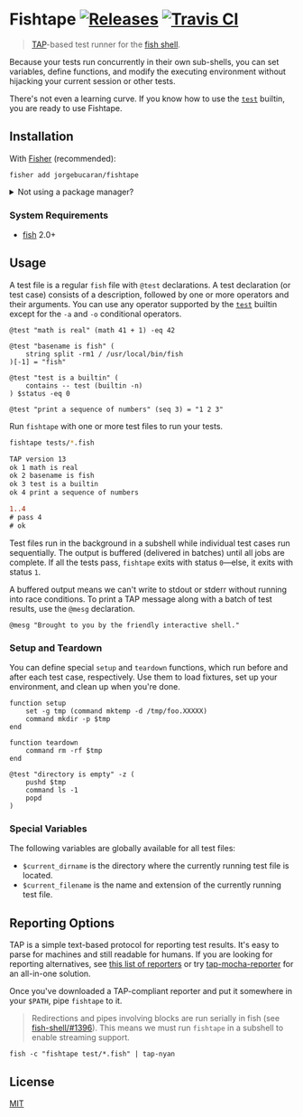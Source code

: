 # Fishtape [![Releases](https://img.shields.io/github/release/jorgebucaran/fishtape.svg?label=&color=0080FF)](https://github.com/jorgebucaran/fishtape/releases/latest) [![Travis CI](https://img.shields.io/travis/jorgebucaran/fishtape.svg?label=)](https://travis-ci.org/jorgebucaran/fishtape)

> <a href=https://testanything.org title="Test Anything Protocol">TAP</a>-based test runner for the [fish shell](https://fishshell.com).

Because your tests run concurrently in their own sub-shells, you can set variables, define functions, and modify the executing environment without hijacking your current session or other tests.

There's not even a learning curve. If you know how to use the [`test`](https://fishshell.com/docs/current/commands.html#test) builtin, you are ready to use Fishtape.

## Installation

With [Fisher](https://github.com/jorgebucaran/fisher) (recommended):

```fish
fisher add jorgebucaran/fishtape
```

<details>
<summary>Not using a package manager?</summary>

---

Copy [`fishtape.fish`](fishtape.fish) to any directory on your function path.

```fish
set -q XDG_CONFIG_HOME; or set XDG_CONFIG_HOME ~/.config
curl https://git.io/fishtape.fish --create-dirs -sLo $XDG_CONFIG_HOME/fish/functions/fishtape.fish
```

To uninstall it, remove `fishtape.fish`.

</details>

### System Requirements

- [fish](https://github.com/fish-shell/fish-shell) 2.0+

## Usage

A test file is a regular `fish` file with `@test` declarations. A test declaration (or test case) consists of a description, followed by one or more operators and their arguments. You can use any operator supported by the [`test`](https://fishshell.com/docs/current/commands.html#test) builtin except for the `-a` and `-o` conditional operators.

```fish
@test "math is real" (math 41 + 1) -eq 42

@test "basename is fish" (
    string split -rm1 / /usr/local/bin/fish
)[-1] = "fish"

@test "test is a builtin" (
    contains -- test (builtin -n)
) $status -eq 0

@test "print a sequence of numbers" (seq 3) = "1 2 3"
```

Run `fishtape` with one or more test files to run your tests.

```sh
fishtape tests/*.fish
```

```diff
TAP version 13
ok 1 math is real
ok 2 basename is fish
ok 3 test is a builtin
ok 4 print a sequence of numbers

1..4
# pass 4
# ok
```

Test files run in the background in a subshell while individual test cases run sequentially. The output is buffered (delivered in batches) until all jobs are complete. If all the tests pass, `fishtape` exits with status `0`—else, it exits with status `1`.

A buffered output means we can't write to stdout or stderr without running into race conditions. To print a TAP message along with a batch of test results, use the `@mesg` declaration.

```fish
@mesg "Brought to you by the friendly interactive shell."
```

### Setup and Teardown

You can define special `setup` and `teardown` functions, which run before and after each test case, respectively. Use them to load fixtures, set up your environment, and clean up when you're done.

```fish
function setup
    set -g tmp (command mktemp -d /tmp/foo.XXXXX)
    command mkdir -p $tmp
end

function teardown
    command rm -rf $tmp
end

@test "directory is empty" -z (
    pushd $tmp
    command ls -1
    popd
)
```

### Special Variables

The following variables are globally available for all test files:

- `$current_dirname` is the directory where the currently running test file is located.
- `$current_filename` is the name and extension of the currently running test file.

## Reporting Options

TAP is a simple text-based protocol for reporting test results. It's easy to parse for machines and still readable for humans. If you are looking for reporting alternatives, see [this list of reporters](https://github.com/substack/tape#pretty-reporters) or try [tap-mocha-reporter](https://github.com/tapjs/tap-mocha-reporter) for an all-in-one solution.

Once you've downloaded a TAP-compliant reporter and put it somewhere in your `$PATH`, pipe `fishtape` to it.

> Redirections and pipes involving blocks are run serially in fish (see [fish-shell/#1396](https://github.com/fish-shell/fish-shell/issues/1396)). This means we must run `fishtape` in a subshell to enable streaming support.

```fish
fish -c "fishtape test/*.fish" | tap-nyan
```

## License

[MIT](LICENSE.md)
